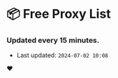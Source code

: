 # :package: Free Proxy List
### Updated every 15 minutes.

- Last updated: `2024-07-02 10:08`

:heart:
